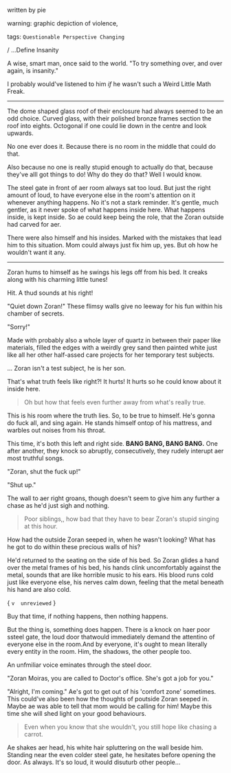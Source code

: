 written by pie 

warning: graphic depiction of violence, 

tags: `Questionable Perspective Changing`

/  ...Define Insanity


A wise, smart man, once said to the world.
"To try something over, and over again, is insanity." 


I probably would've listened to him _if_ he wasn't such a Weird Little Math Freak. 
***

The dome shaped glass roof of their enclosure had always seemed to be an odd choice. Curved glass, with their polished bronze frames section the roof into eights. Octogonal if one could lie down in the centre and look upwards. 

No one ever does it. Because there is no room in the middle that could do that. 

Also because no one is really stupid enough to actually do that, because they've alll got things to do! Why do they do that? Well I would know.

The steel gate in front of aer room always sat too loud. But just the right amount of loud, to have everyone else in the room's attention on it whenever anything happens. No it's not a stark reminder. It's gentle, much gentler, as it never spoke of what happens inside here. What happens inside, is kept inside. So ae could keep being the role, that the Zoran outside had carved for aer. 

There were also himself and his insides. Marked with the mistakes that lead him to this situation. Mom could always just fix him up, yes. But oh how he wouldn't want it any. 

*** 
Zoran hums to himself as he swings his legs off from his bed. It creaks along with his charming little tunes! 

Hit. A thud sounds at his right! 

"Quiet down Zoran!" These flimsy walls give no leeway for his fun within his chamber of secrets. 

"Sorry!"

Made with probably also a whole layer of quartz in between their paper like materials, filled the edges with a weirdly grey sand then painted white just like all her other half-assed care projects for her temporary test subjects. 

... Zoran isn't a test subject, he is her son. 

That's what truth feels like right?! It hurts! It hurts so he could know about it inside here.

> Oh but how that feels even further away from what's really true. 

This is his room where the truth lies. So, to be true to himself. He's gonna do fuck all, and sing again. He stands himself ontop of his mattress, and warbles out noises from his throat. 

This time, it's both this left and right side. **BANG BANG, BANG BANG.** One after another, they knock so abruptly, consecutively, they rudely interupt aer most truthful songs. 

"Zoran, shut the fuck up!"

"Shut up." 

The wall to aer right groans, though doesn't seem to give him any further a chase as he'd just sigh and nothing. 

> Poor siblings,, how bad that they have to bear Zoran's stupid singing at this hour.

How had the outside Zoran seeped in, when he wasn't looking? What has he got to do within these precious walls of his? 

He'd returned to the seating on the side of his bed. So Zoran glides a hand over the metal frames of his bed, his hands clink uncomfortably against the metal, sounds that are like horrible music to his ears. His blood runs cold just like everyone else, his nerves calm down, feeling that the metal beneath his hand are also cold. 

{  `v  unreviewed`  }

Buy that time, if nothing happens, then nothing happens. 

But the thing is, something does happen. There is a knock on haer poor ssteel gate, the loud door thatwould immediately demand the attentino of everyone else in the room.And by everyone, it's ought to mean literally every entity in the room. Him, the shadows, the other people too. 

An unfmiliar voice eminates through the steel door.

"Zoran Moiras, you are called to Doctor's office. She's got a job for you." 

"Alright, I'm coming."  Ae's got to get out of his 'comfort zone' sometimes. This could've also been how the thoughts of poutside Zoran seeped in. Maybe ae was able to tell that mom would be calling for him! Maybe this time she will shed light on your good behaviours.
> Even when you know that she wouldn't, you still hope like chasing a carrot.

Ae shakes aer head, his white hair spluttering on the wall beside him. Standing near the even colder steel gate, he hesitates before opening the door. As always. It's so loud, it would disuturb other people...

